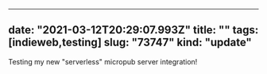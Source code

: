 
---
date: "2021-03-12T20:29:07.993Z"
title: ""
tags: [indieweb,testing]
slug: "73747"
kind: "update"
---
Testing my new "serverless" micropub server integration!
